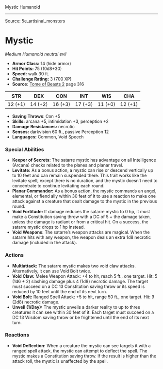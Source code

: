 <MonsterName/>Mystic</MonsterName>
<CreatureType/>Humanoid</CreatureType>



---

Source: 5e_artisinal_monsters

# Mystic

*Medium* *Humanoid* *neutral evil*

- **Armor Class:** 14 (hide armor)
- **Hit Points:** 75 (10d8+30)
- **Speed:** walk 30 ft.
- **Challenge Rating:** 3 (700 XP)
- **Source:** [Tome of Beasts 2](https://koboldpress.com/kpstore/product/tome-of-beasts-2-for-5th-edition) page 316

| STR | DEX | CON | INT | WIS | CHA |
| --- | --- | --- | --- | --- | --- |
| 12 (+1) | 14 (+2) | 16 (+3) | 17 (+3) | 11 (+0) | 12 (+1) |

- **Saving Throws**: Con +5
- **Skills:** arcana +5, intimidation +3, perception +2
- **Damage Resistances:** necrotic
- **Senses:** darkvision 60 ft., passive Perception 12
- **Languages:** Common, Void Speech

### Special Abilities

- **Keeper of Secrets:** The satarre mystic has advantage on all Intelligence (Arcana) checks related to the planes and planar travel.
- **Levitate:** As a bonus action, a mystic can rise or descend vertically up to 10 feet and can remain suspended there. This trait works like the levitate spell, except there is no duration, and the mystic doesn’t need to concentrate to continue levitating each round.
- **Planar Commander:** As a bonus action, the mystic commands an angel, elemental, or fiend ally within 30 feet of it to use a reaction to make one attack against a creature that dealt damage to the mystic in the previous round.
- **Void Fortitude:** If damage reduces the satarre mystic to 0 hp, it must make a Constitution saving throw with a DC of 5 + the damage taken, unless the damage is radiant or from a critical hit. On a success, the satarre mystic drops to 1 hp instead.
- **Void Weapons:** The satarre’s weapon attacks are magical. When the satarre hits with any weapon, the weapon deals an extra 1d8 necrotic damage (included in the attack).

### Actions

- **Multiattack:** The satarre mystic makes two void claw attacks. Alternatively, it can use Void Bolt twice.
- **Void Claw:** Melee Weapon Attack: +4 to hit, reach 5 ft., one target. Hit: 5 (1d6 + 2) slashing damage plus 4 (1d8) necrotic damage. The target must succeed on a DC 13 Constitution saving throw or its speed is reduced by 10 feet until the end of its next turn.
- **Void Bolt:** Ranged Spell Attack: +5 to hit, range 50 ft., one target. Hit: 9 (2d8) necrotic damage.
- **Unveil (1/Day):** The mystic unveils a darker reality to up to three creatures it can see within 30 feet of it. Each target must succeed on a DC 13 Wisdom saving throw or be frightened until the end of its next turn.

### Reactions

- **Void Deflection:** When a creature the mystic can see targets it with a ranged spell attack, the mystic can attempt to deflect the spell. The mystic makes a Constitution saving throw. If the result is higher than the attack roll, the mystic is unaffected by the spell.




